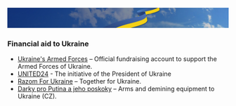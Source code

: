 [![Stand With Ukraine](./nebo_UA.jpeg)](https://stand-with-ukraine.pp.ua)

### Financial aid to Ukraine

* [Ukraine's Armed Forces](https://bank.gov.ua/en/news/all/natsionalniy-bank-vidkriv-spetsrahunok-dlya-zboru-koshtiv-na-potrebi-armiyi) – Official fundraising account to support the Armed Forces of Ukraine.
* [UNITED24](https://u24.gov.ua) - The initiative of the President of Ukraine
* [Razom For Ukraine](https://www.razomforukraine.org/donate/) – Together for Ukraine.
* [Darky pro Putina a jeho poskoky](https://www.zbraneproukrajinu.cz/) – Arms and demining equipment to Ukraine (CZ).
